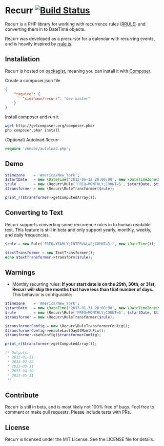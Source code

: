 # Recurr [![Build Status](https://travis-ci.org/simshaun/recurr.png)](https://travis-ci.org/simshaun/recurr.png)

Recurr is a PHP library for working with recurrence rules ([RRULE](http://tools.ietf.org/html/rfc2445)) and converting them in to DateTime objects.

Recurr was developed as a precursor for a calendar with recurring events, and is heavily inspired by [rrule.js](https://github.com/jkbr/rrule).

Installation
------------

Recurr is hosted on [packagist](http://packagist.org), meaning you can install
it with [Composer](http://getcomposer.org/).

Create a composer.json file

```json
{
    "require": {
        "simshaun/recurr": "dev-master"
    }
}
```

Install composer and run it

```sh
wget http://getcomposer.org/composer.phar
php composer.phar install
```

(Optional) Autoload Recurr

```php
require 'vendor/autoload.php';
```


Demo
-----------

```php
$timezone    = 'America/New_York';
$startDate   = new \DateTime('2013-06-12 20:00:00', new \DateTimeZone($timezone));
$rule        = new \Recurr\Rule('FREQ=MONTHLY;COUNT=5', $startDate, $timezone);
$transformer = new \Recurr\RuleTransformer($rule);

print_r($transformer->getComputedArray());
```

Converting to Text
----------------------

Recurr supports converting some recurrence rules in to human readable text.
This feature is still in beta and only support yearly, monthly, weekly, and daily frequencies.

```php
$rule = new Rule('FREQ=YEARLY;INTERVAL=2;COUNT=3;', new \DateTime());

$textTransformer = new TextTransformer();
echo $textTransformer->transform($rule);
```


Warnings
---------------

- Monthly recurring rules: **If your start date is on the 29th, 30th, or 31st, Recurr will skip the months that have less than that number of days.** This behavior is configurable:

```php
$timezone    = 'America/New_York';
$startDate   = new \DateTime('2013-01-31 20:00:00', new \DateTimeZone($timezone));
$rule        = new \Recurr\Rule('FREQ=MONTHLY;COUNT=5', $startDate, $timezone);
$transformer = new \Recurr\RuleTransformer($rule);

$transformerConfig = new \Recurr\RuleTransformerConfig();
$transformerConfig->enableLastDayOfMonthFix();
$transformer->setConfig($transformerConfig);

print_r($transformer->getComputedArray());

/* Outputs:
 * 2013-01-31
 * 2013-02-28
 * 2013-03-31
 * 2013-04-30
 * 2013-05-31
 */
```


Contribute
----------

Recurr is still in beta, and is most likely not 100% free of bugs.
Feel free to comment or make pull requests. Please include tests with PRs.


License
-------

Recurr is licensed under the MIT License. See the LICENSE file for details.
